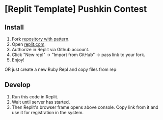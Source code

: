 # [Replit Template] Pushkin Contest

## Install

1. Fork [repository with pattern](https://github.com/rubyroidlabs/pushkin-contest-replit-template).
1. Open [replit.com](replit.com).
1. Authorize in Replit via Github account.
1. Click "New repl" -> "Import from GitHub" -> pass link to your fork.
1. Enjoy!

OR just create a new Ruby Repl and copy files from rep

## Develop

1. Run this code in Replit.
1. Wait until server has started.
1. Then Replit's browser frame opens above console. Copy link from it and use it for registration in the system.
